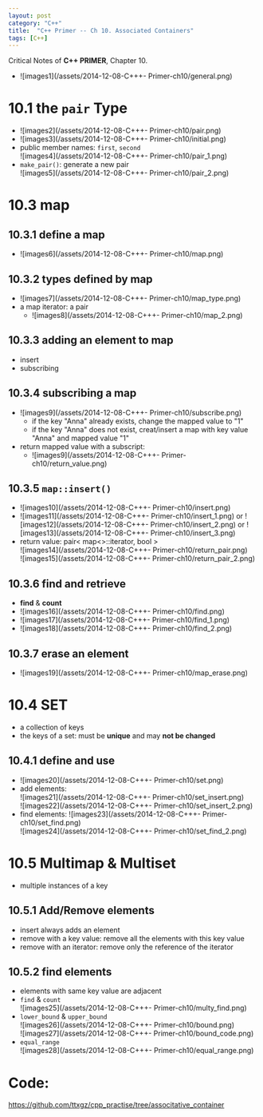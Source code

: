 ```yaml
---
layout: post
category: "C++"
title:  "C++ Primer -- Ch 10. Associated Containers"
tags: [C++]
---
```


Critical Notes of **C++ PRIMER**, Chapter 10.  
  
+ ![images1](/assets/2014-12-08-C+++- Primer-ch10/general.png)  

# 10.1 the `pair` Type  
+ ![images2](/assets/2014-12-08-C+++- Primer-ch10/pair.png)  
+ ![images3](/assets/2014-12-08-C+++- Primer-ch10/initial.png)  
+ public member names: `first`, `second`  
	![images4](/assets/2014-12-08-C+++- Primer-ch10/pair_1.png)  
+ `make_pair()`: generate a new pair  
	![images5](/assets/2014-12-08-C+++- Primer-ch10/pair_2.png)  

# 10.3 map  
## 10.3.1 define a map  
+ ![images6](/assets/2014-12-08-C+++- Primer-ch10/map.png)  

## 10.3.2 types defined by map  
+ ![images7](/assets/2014-12-08-C+++- Primer-ch10/map_type.png)  
+ a map iterator: a pair  
	+ ![images8](/assets/2014-12-08-C+++- Primer-ch10/map_2.png)  

## 10.3.3 adding an element to map  
+ insert
+ subscribing  

## 10.3.4 subscribing a map  
+ ![images9](/assets/2014-12-08-C+++- Primer-ch10/subscribe.png)  
	+ if the key "Anna" already exists, change the mapped value to "1"  
	+ if the key "Anna" does not exist, creat/insert a map with key value "Anna" and mapped value "1"  
+ return mapped value with a subscript:  
	+ ![images9](/assets/2014-12-08-C+++- Primer-ch10/return_value.png)  

## 10.3.5 `map::insert()`  
+ ![images10](/assets/2014-12-08-C+++- Primer-ch10/insert.png)  
+ ![images11](/assets/2014-12-08-C+++- Primer-ch10/insert_1.png) or ![images12](/assets/2014-12-08-C+++- Primer-ch10/insert_2.png) or ![images13](/assets/2014-12-08-C+++- Primer-ch10/insert_3.png)  
+ return value: pair< map<>::iterator, bool >  
	![images14](/assets/2014-12-08-C+++- Primer-ch10/return_pair.png)  
	![images15](/assets/2014-12-08-C+++- Primer-ch10/return_pair_2.png)  
	
## 10.3.6 find and retrieve  
+ **find** & **count**  
+ ![images16](/assets/2014-12-08-C+++- Primer-ch10/find.png)  
+ ![images17](/assets/2014-12-08-C+++- Primer-ch10/find_1.png)  
+ ![images18](/assets/2014-12-08-C+++- Primer-ch10/find_2.png)  

## 10.3.7 erase an element  
+ ![images19](/assets/2014-12-08-C+++- Primer-ch10/map_erase.png)  

# 10.4 SET  
+ a collection of keys  
+ the keys of a set:  must be **unique** and may **not be changed**  

## 10.4.1 define and use  
+ ![images20](/assets/2014-12-08-C+++- Primer-ch10/set.png)  
+ add elements:  
	![images21](/assets/2014-12-08-C+++- Primer-ch10/set_insert.png)  
	![images22](/assets/2014-12-08-C+++- Primer-ch10/set_insert_2.png)  
+ find elements:
	![images23](/assets/2014-12-08-C+++- Primer-ch10/set_find.png)  
	![images24](/assets/2014-12-08-C+++- Primer-ch10/set_find_2.png)  

# 10.5 Multimap & Multiset  
+ multiple instances of a key  

## 10.5.1 Add/Remove elements  
+ insert always adds an element  
+ remove with a key value: remove all the elements with this key value  
+ remove with an iterator: remove only the reference of the iterator  
## 10.5.2 find elements  
+ elements with same key value are adjacent  
+ `find` & `count`  
	![images25](/assets/2014-12-08-C+++- Primer-ch10/multy_find.png)  
+ `lower_bound` & `upper_bound`  
	![images26](/assets/2014-12-08-C+++- Primer-ch10/bound.png)  
	![images27](/assets/2014-12-08-C+++- Primer-ch10/bound_code.png)  
+ `equal_range`  
	![images28](/assets/2014-12-08-C+++- Primer-ch10/equal_range.png)  

# Code:  
<https://github.com/ttxgz/cpp_practise/tree/associtative_container>